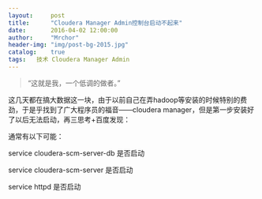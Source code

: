```yaml
---
layout:     post
title:      "Cloudera Manager Admin控制台启动不起来"
date:       2016-04-02 12:00:00
author:     "Mrchor"
header-img: "img/post-bg-2015.jpg"
catalog:	true
tags:	技术 Cloudera Manager Admin
---
```


> “这就是我，一个低调的做者。”



这几天都在搞大数据这一块，由于以前自己在弄hadoop等安装的时候特别的费劲，于是乎找到了广大程序员的福音——cloudera manager，但是第一步安装好了以后无法启动，再三思考+百度发现：

通常有以下可能：

service cloudera-scm-server-db 是否启动

service cloudera-scm-server 是否启动

service httpd 是否启动